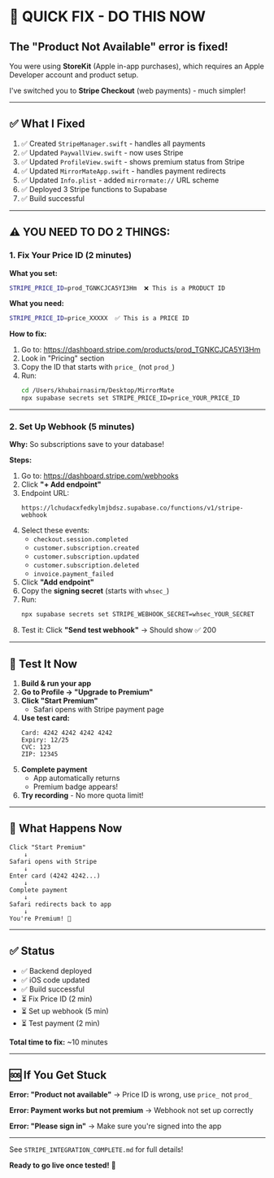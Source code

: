 # 🚨 QUICK FIX - DO THIS NOW

## The "Product Not Available" error is fixed! 

You were using **StoreKit** (Apple in-app purchases), which requires an Apple Developer account and product setup.

I've switched you to **Stripe Checkout** (web payments) - much simpler!

---

## ✅ What I Fixed

1. ✅ Created `StripeManager.swift` - handles all payments
2. ✅ Updated `PaywallView.swift` - now uses Stripe
3. ✅ Updated `ProfileView.swift` - shows premium status from Stripe
4. ✅ Updated `MirrorMateApp.swift` - handles payment redirects
5. ✅ Updated `Info.plist` - added `mirrormate://` URL scheme
6. ✅ Deployed 3 Stripe functions to Supabase
7. ✅ Build successful

---

## ⚠️ YOU NEED TO DO 2 THINGS:

### 1. Fix Your Price ID (2 minutes)

**What you set:**
```bash
STRIPE_PRICE_ID=prod_TGNKCJCA5YI3Hm  ❌ This is a PRODUCT ID
```

**What you need:**
```bash
STRIPE_PRICE_ID=price_XXXXX  ✅ This is a PRICE ID
```

**How to fix:**
1. Go to: https://dashboard.stripe.com/products/prod_TGNKCJCA5YI3Hm
2. Look in "Pricing" section
3. Copy the ID that starts with `price_` (not `prod_`)
4. Run:
   ```bash
   cd /Users/khubairnasirm/Desktop/MirrorMate
   npx supabase secrets set STRIPE_PRICE_ID=price_YOUR_PRICE_ID
   ```

---

### 2. Set Up Webhook (5 minutes)

**Why:** So subscriptions save to your database!

**Steps:**
1. Go to: https://dashboard.stripe.com/webhooks
2. Click **"+ Add endpoint"**
3. Endpoint URL:
   ```
   https://lchudacxfedkylmjbdsz.supabase.co/functions/v1/stripe-webhook
   ```
4. Select these events:
   - `checkout.session.completed`
   - `customer.subscription.created`
   - `customer.subscription.updated`
   - `customer.subscription.deleted`
   - `invoice.payment_failed`
5. Click **"Add endpoint"**
6. Copy the **signing secret** (starts with `whsec_`)
7. Run:
   ```bash
   npx supabase secrets set STRIPE_WEBHOOK_SECRET=whsec_YOUR_SECRET
   ```
8. Test it: Click **"Send test webhook"** → Should show ✅ 200

---

## 🧪 Test It Now

1. **Build & run your app**
2. **Go to Profile → "Upgrade to Premium"**
3. **Click "Start Premium"**
   - Safari opens with Stripe payment page
4. **Use test card:**
   ```
   Card: 4242 4242 4242 4242
   Expiry: 12/25
   CVC: 123
   ZIP: 12345
   ```
5. **Complete payment**
   - App automatically returns
   - Premium badge appears!
6. **Try recording** - No more quota limit!

---

## 🎯 What Happens Now

```
Click "Start Premium"
    ↓
Safari opens with Stripe
    ↓
Enter card (4242 4242...)
    ↓
Complete payment
    ↓
Safari redirects back to app
    ↓
You're Premium! 🎉
```

---

## ✅ Status

- ✅ Backend deployed
- ✅ iOS code updated
- ✅ Build successful
- ⏳ Fix Price ID (2 min)
- ⏳ Set up webhook (5 min)
- ⏳ Test payment (2 min)

**Total time to fix:** ~10 minutes

---

## 🆘 If You Get Stuck

**Error: "Product not available"**
→ Price ID is wrong, use `price_` not `prod_`

**Error: Payment works but not premium**
→ Webhook not set up correctly

**Error: "Please sign in"**
→ Make sure you're signed into the app

---

See `STRIPE_INTEGRATION_COMPLETE.md` for full details!

**Ready to go live once tested!** 🚀

